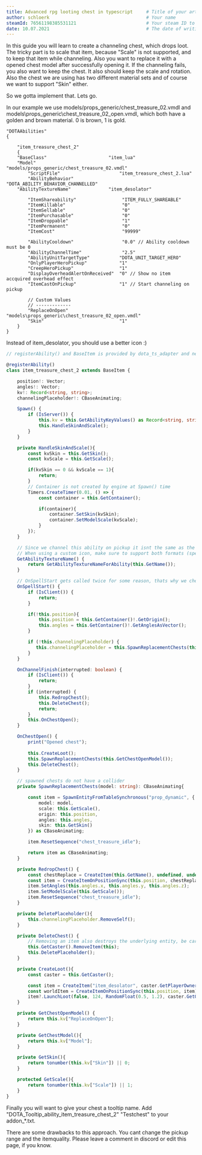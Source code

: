 ```yaml
---
title: Advanced rpg looting chest in typescript     # Title of your article (required)
author: schloerk                                    # Your name
steamId: 76561198385531121                          # Your steam ID to link to your steam profile
date: 10.07.2021                                    # The date of writing
---
```



In this guide you will learn to create a channeling chest, which drops loot.
The tricky part is to scale that item, because "Scale" is not supported, and to keep that item while channeling. Also you want to replace it with a opened chest model after successfully opening it. If the channeling fails, you also want to keep the chest.
It also should keep the scale and rotation. Also the chest we are using has two different material sets and of course we want to support "Skin" either.

So we gotta implement that. Lets go.

In our example we use models/props_generic/chest_treasure_02.vmdl and models\props_generic\chest_treasure_02_open.vmdl, which both have a golden and brown material. 0 is brown, 1 is gold.

```
"DOTAAbilities"
{

    "item_treasure_chest_2"
	{
	"BaseClass"                       "item_lua"
	"Model"                           "models/props_generic/chest_treasure_02.vmdl"
        "ScriptFile"                      "item_treasure_chest_2.lua"
        "AbilityBehavior"                 "DOTA_ABILITY_BEHAVIOR_CHANNELLED"
	"AbilityTextureName"              "item_desolator"

        "ItemShareability"                 "ITEM_FULLY_SHAREABLE"
        "ItemKillable"                     "0"
        "ItemSellable"                     "0" 
        "ItemPurchasable"                  "0"
        "ItemDroppable"                    "1" 
        "ItemPermanent"                    "0"
        "ItemCost"                         "99999" 
        
        "AbilityCooldown"                  "0.0" // Ability cooldown must be 0
        "AbilityChannelTime"               "2.5"
        "AbilityUnitTargetType"           "DOTA_UNIT_TARGET_HERO"
        "OnlyPlayerHeroPickup"            "1"
        "CreepHeroPickup"                 "1"
        "DisplayOverheadAlertOnReceived"  "0" // Show no item accquired overhead effect
        "ItemCastOnPickup"                "1" // Start channeling on pickup

        // Custom Values
        // -------------
        "ReplaceOnOpen"                   "models\props_generic\chest_treasure_02_open.vmdl"
        "Skin"                            "1"
	}
}
```

Instead of item_desolator, you should use a better icon :)

```ts
// registerAbility() and BaseItem is provided by dota_ts_adapter and needs to imported.

@registerAbility()
class item_treasure_chest_2 extends BaseItem {

    position!: Vector;
    angles!: Vector;
    kv!: Record<string, string>;
    channelingPlaceholder!: CBaseAnimating;

    Spawn() {
        if (IsServer()) {
            this.kv = this.GetAbilityKeyValues() as Record<string, string>;           
            this.HandleSkinAndScale();
        }
    }

    private HandleSkinAndScale(){
        const kvSkin = this.GetSkin();
        const kvScale = this.GetScale();

        if(kvSkin == 0 && kvScale == 1){
            return;
        }
        // Container is not created by engine at Spawn() time
        Timers.CreateTimer(0.01, () => {
            const container = this.GetContainer();

            if(container){
                container.SetSkin(kvSkin);
                container.SetModelScale(kvScale);
            }
        });
    }

    // Since we channel this ability on pickup it isnt the same as the item icon, so we need to set it here.
    // When using a custom icon, make sure to support both formats (spellicon/icon)
    GetAbilityTextureName() {
        return GetAbilityTextureNameForAbility(this.GetName());
    }

    // OnSpellStart gets called twice for some reason, thats why we check if position and placeholder are set
    OnSpellStart() {
        if (IsClient()) {
            return;
        }

        if(!this.position){
            this.position = this.GetContainer()!.GetOrigin();
            this.angles = this.GetContainer()!.GetAnglesAsVector();
        }

        if (!this.channelingPlaceholder) {
           this.channelingPlaceholder = this.SpawnReplacementChests(this.GetChestModel());
        }
    }

    OnChannelFinish(interrupted: boolean) {
        if (IsClient()) {
            return;
        }
        if (interrupted) {
            this.RedropChest();
            this.DeleteChest();
            return;
        }
        this.OnChestOpen();
    }

    OnChestOpen() {
        print("Opened chest");
        
        this.CreateLoot();
        this.SpawnReplacementChests(this.GetChestOpenModel());
        this.DeleteChest();
    }

    // spawned chests do not have a collider
    private SpawnReplacementChests(model: string): CBaseAnimating{

        const item = SpawnEntityFromTableSynchronous("prop_dynamic", {
            model: model,
            scale: this.GetScale(),
            origin: this.position,
            angles: this.angles,
            skin: this.GetSkin()
        }) as CBaseAnimating;

        item.ResetSequence("chest_treasure_idle");

        return item as CBaseAnimating;
    }

    private RedropChest() {
        const chestReplace = CreateItem(this.GetName(), undefined, undefined);
        const item = CreateItemOnPositionSync(this.position, chestReplace);
        item.SetAngles(this.angles.x, this.angles.y, this.angles.z);
        item.SetModelScale(this.GetScale());
        item.ResetSequence("chest_treasure_idle");
    }

    private DeletePlaceholder(){
        this.channelingPlaceholder.RemoveSelf();
    }

    private DeleteChest() {
        // Removing an item also destroys the underlying entity, be carefull
        this.GetCaster().RemoveItem(this);
        this.DeletePlaceholder();
    }

    private CreateLoot(){
        const caster = this.GetCaster();

        const item = CreateItem("item_desolator", caster.GetPlayerOwner(), undefined);
        const worldItem = CreateItemOnPositionSync(this.position, item);
        item?.LaunchLoot(false, 124, RandomFloat(0.5, 1.2), caster.GetOrigin().__add(RandomVector(RandomInt(50, 150))));
    }

    private GetChestOpenModel() {
        return this.kv["ReplaceOnOpen"];
    }

    private GetChestModel(){
        return this.kv["Model"];
    }

    private GetSkin(){
        return tonumber(this.kv["Skin"]) || 0;
    }

    protected GetScale(){
        return tonumber(this.kv["Scale"]) || 1;
    }
}
```

Finally you will want to give your chest a tooltip name. Add "DOTA_Tooltip_ability_item_treasure_chest_2"			"Testchest" to your addon_*.txt.

There are some drawbacks to this approach. You cant change the pickup range and the itemquality. Please leave a comment in discord or edit this page, if you know.

